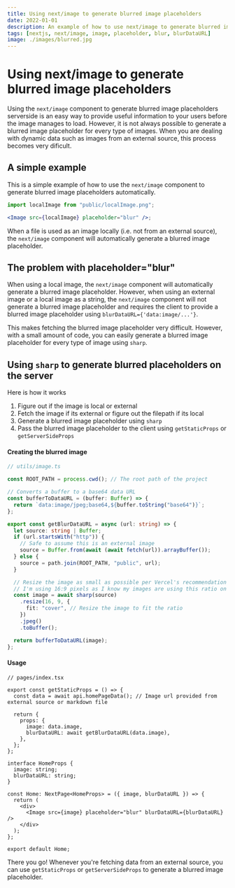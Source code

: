 ```yaml
---
title: Using next/image to generate blurred image placeholders
date: 2022-01-01
description: An example of how to use next/image to generate blurred image placeholders using sharp
tags: [nextjs, next/image, image, placeholder, blur, blurDataURL]
image: ./images/blurred.jpg
---
```


# Using next/image to generate blurred image placeholders

Using the `next/image` component to generate blurred image placeholders serverside is an easy way to provide useful information to your users before the image manages to load. However, it is not always possible to generate a blurred image placeholder for every type of images. When you are dealing with dynamic data such as images from an external source, this process becomes very dificult.

## A simple example

This is a simple example of how to use the `next/image` component to generate blurred image placeholders automatically.

```jsx
import localImage from "public/localImage.png";

<Image src={localImage} placeholder="blur" />;
```

When a file is used as an image locally (i.e. not from an external source), the `next/image` component will automatically generate a blurred image placeholder.

## The problem with placeholder="blur"

When using a local image, the `next/image` component will automatically generate a blurred image placeholder. However, when using an external image or a local image as a string, the `next/image` component will not generate a blurred image placeholder and requires the client to provide a blurred image placeholder using `blurDataURL={'data:image/...'}`.

This makes fetching the blurred image placeholder very difficult. However, with a small amount of code, you can easily generate a blurred image placeholder for every type of image using `sharp`.

## Using `sharp` to generate blurred placeholders on the server

Here is how it works

1. Figure out if the image is local or external
2. Fetch the image if its external or figure out the filepath if its local
3. Generate a blurred image placeholder using `sharp`
4. Pass the blurred image placeholder to the client using `getStaticProps` or `getServerSideProps`

#### Creating the blurred image

```ts
// utils/image.ts

const ROOT_PATH = process.cwd(); // The root path of the project

// Converts a buffer to a base64 data URL
const bufferToDataURL = (buffer: Buffer) => {
  return `data:image/jpeg;base64,${buffer.toString("base64")}`;
};

export const getBlurDataURL = async (url: string) => {
  let source: string | Buffer;
  if (url.startsWith("http")) {
    // Safe to assume this is an external image
    source = Buffer.from(await (await fetch(url)).arrayBuffer());
  } else {
    source = path.join(ROOT_PATH, "public", url);
  }

  // Resize the image as small as possible per Vercel's recommendation
  // I'm using 16:9 pixels as I know my images are using this ratio on the client
  const image = await sharp(source)
    .resize(16, 9, {
      fit: "cover", // Resize the image to fit the ratio
    })
    .jpeg()
    .toBuffer();

  return bufferToDataURL(image);
};
```

#### Usage

```tsx
// pages/index.tsx

export const getStaticProps = () => {
  const data = await api.homePageData(); // Image url provided from external source or markdown file

  return {
    props: {
      image: data.image,
      blurDataURL: await getBlurDataURL(data.image),
    },
  };
};

interface HomeProps {
  image: string;
  blurDataURL: string;
}

const Home: NextPage<HomeProps> = ({ image, blurDataURL }) => {
  return (
    <div>
      <Image src={image} placeholder="blur" blurDataURL={blurDataURL} />
    </div>
  );
};

export default Home;
```

There you go! Whenever you're fetching data from an external source, you can use `getStaticProps` or `getServerSideProps` to generate a blurred image placeholder.
